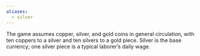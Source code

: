 ```yaml
---
aliases:
  - silver
---
```

The game assumes copper, silver, and gold coins in general circulation, with ten coppers to a silver and ten silvers to a gold piece. Silver is the base currency; one silver piece is a typical laborer’s daily wage.